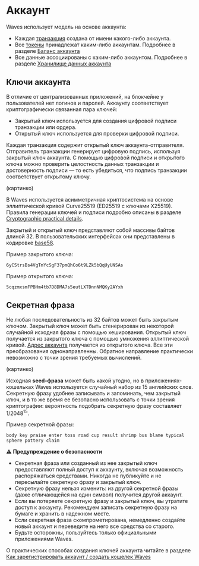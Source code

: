 # Аккаунт

Waves использует модель на основе аккаунта:
* Каждая [транзакция](/ru/blockchain/transaction/) создана от имени какого-либо аккаунта.
* Все [токены](/ru/blockchain/token/) принадлежат каким-либо аккаунтам. Подробнее в разделе [Баланс аккаунта](/ru/blockchain/account/account-balance)
* Все данные ассоциированы с каким-либо аккаунтом. Подробнее в разделе [Хранилище данных аккаунта](/ru/blockchain/account/account-data=storage)

## Ключи аккаунта

В отличие от централизованных приложений, на блокчейне у пользователей нет логинов и паролей. Аккаунту соответствует криптографически связанная пара ключей:

* Закрытый ключ используется для создания цифровой подписи транзакции или ордера.
* Открытый ключ используется для проверки цифровой подписи.

Каждая транзакция содержит открытый ключ аккаунта-отправителя. Отправитель транзакции генерирует цифровую подпись, используя закрытый ключ аккаунта. С помощью цифровой подписи и открытого ключа можно проверить целостность данных транзакции и достоверность подписи — то есть убедиться, что подпись транзакции соответствует открытому ключу.

(картинко)

В Waves используется асимметричная криптосистема на основе эллиптической кривой Curve25519 (ED25519 с ключами X25519). Правила генерации ключей и подписи подробно описаны в разделе [Cryptographic practical details](/en/blockchain/waves-protocol/cryptographic-practical-details).

Закрытый и открытый ключ представляют собой массивы байтов длиной 32. В пользовательских интерфейсах они представлены в кодировке [base58](https://ru.wikipedia.org/wiki/Base58).

Пример закрытого ключа:

```
6yCStrsBs4VgTmYcSgF37pmQhCo6t9LZk5bQqUyUNSAs
```

Пример открытого ключа:

```
5cqzmxsmFPBHm4tb7D8DMA7s5eutLXTDnnNMQKy2AYxh
```

## Секретная фраза

Не любая последовательность из 32 байтов может быть закрытым ключом. Закрытый ключ может быть сгенерирован из некоторой случайной исходная фразы с помощью хеширования. Открытый ключ получается из закрытого ключа с помощью умножения эллиптической кривой. [Адрес аккаунта](/ru/blockchain/account/address) получается из открытого ключа. Все эти преобразования однонаправленны. Обратное направление практически невозможно с точки зрения требуемых вычислений.

(картинко)

Исходная **seed-фраза** может быть какой угодно, но в приложениях-кошельках Waves используется случайный набор из 15 английских слов. Секретную фразу удобнее записывать и запоминать, чем закрытый ключ, и в то же время ее безопасно использовать с точки зрения криптографии: вероятность подобрать секретную фразу составляет 1/2048<sup>15</sup>.

Пример секретной фразы:

```
body key praise enter toss road cup result shrimp bus blame typical sphere pottery claim
```

:warning: **Предупреждение о безопасности**
* Секретная фраза или созданный из нее закрытый ключ предоставляют полный доступ к аккаунту, включая возможность распоряжаться средствами. Никогда не публикуйте и не пересылайте секретную фразу и закрытый ключ.
* Секретную фразу нельзя изменить: из другой секретной фразы (даже отличающейся на один символ) получится другой аккаунт.
* Если вы потеряете секретную фразу и закрытый ключ, вы утратите доступ к аккаунту. Рекомендуем записать секретную фразу на бумаге и хранить в надежном месте.
* Если секретная фраза скомпрометирована, немедленно создайте новый аккаунт и переведите на него все средства со старого.
* Будьте осторожны, пользуйтесь только официальными приложениями Waves.

О практических способах создания ключей аккаунта читайте в разделе [Как зарегистрировать аккаунт / создать кошелек Waves](/ru/blockchain/account/create)
